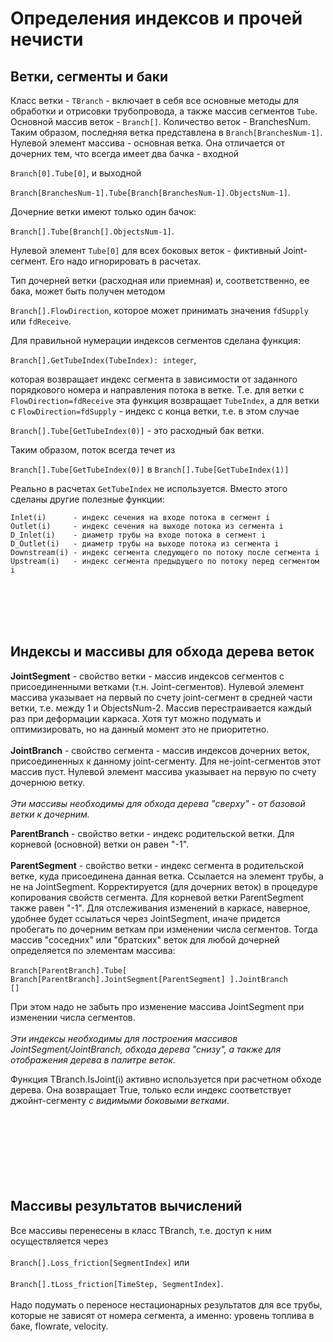 # Определения индексов и прочей нечисти #

## Ветки, сегменты и баки ##

Класс ветки - `TBranch` - включает в себя все основные
методы для обработки и отрисовки трубопровода, а также массив сегментов `Tube`.
Основной массив веток - `Branch[]`. Количество веток - BranchesNum. Таким образом, последняя ветка представлена в `Branch[BranchesNum-1]`.
Нулевой элемент массива - основная ветка.
Она отличается от дочерних тем, что всегда имеет два бачка - входной

`Branch[0].Tube[0]`, и выходной

`Branch[BranchesNum-1].Tube[Branch[BranchesNum-1].ObjectsNum-1]`.

Дочерние ветки имеют только один бачок:

`Branch[].Tube[Branch[].ObjectsNum-1]`.

Нулевой элемент `Tube[0]` для всех боковых веток - фиктивный Joint-сегмент. Его надо игнорировать в расчетах.

Тип дочерней ветки (расходная или приемная) и, соответственно, ее бака, может быть получен методом

`Branch[].FlowDirection`, которое может принимать значения `fdSupply` или `fdReceive`.

Для правильной нумерации индексов сегментов сделана функция:

`Branch[].GetTubeIndex(TubeIndex): integer`,

которая возвращает индекс сегмента в зависимости от заданного порядкового номера и направления потока в ветке. Т.е. для ветки с `FlowDirection=fdReceive` эта функция возвращает `TubeIndex`, а для ветки с `FlowDirection=fdSupply` - индекс с конца ветки, т.е. в этом случае

`Branch[].Tube[GetTubeIndex(0)]` - это расходный бак ветки.

Таким образом, поток всегда течет из

`Branch[].Tube[GetTubeIndex(0)]` в `Branch[].Tube[GetTubeIndex(1)]`

Реально в расчетах `GetTubeIndex` не используется. Вместо этого сделаны другие полезные функции:

```
Inlet(i)      - индекс сечения на входе потока в сегмент i
Outlet(i)     - индекс сечения на выходе потока из сегмента i
D_Inlet(i)    - диаметр трубы на входе потока в сегмент i
D_Outlet(i)   - диаметр трубы на выходе потока из сегмента i
Downstream(i) - индекс сегмента следующего по потоку после сегмента i
Upstream(i)   - индекс сегмента предыдущего по потоку перед сегментом i
```





<br><br><br><br>

<h2>Индексы и массивы для обхода дерева веток</h2>

<b>JointSegment</b> - свойство ветки - массив индексов сегментов с присоединенными ветками (т.н. Joint-сегментов). Нулевой элемент массива указывает на первый по счету joint-сегмент в средней части ветки, т.е.  между 1 и ObjectsNum-2. Массив перестраивается каждый раз при деформации каркаса. Хотя тут можно подумать и оптимизировать, но на данный момент это не приоритетно.<br>
<br>
<b>JointBranch</b> - свойство сегмента - массив индексов дочерних веток, присоединенных к данному joint-сегменту. Для не-joint-сегментов этот массив пуст. Нулевой элемент массива указывает на первую по счету дочернюю ветку.<br>
<br>
<i>Эти массивы необходимы для обхода дерева "сверху" - от базовой ветки к дочерним.</i>

<b>ParentBranch</b> - свойство ветки - индекс родительской ветки. Для корневой (основной) ветки он равен "-1".<br>
<br>
<b>ParentSegment</b> - свойство ветки - индекс сегмента в родительской ветке, куда присоединена данная ветка. Ссылается на элемент трубы, а не на JointSegment. Корректируется (для дочерних веток) в процедуре копирования свойств сегмента. Для корневой ветки ParentSegment также равен "-1". Для отслеживания изменений в каркасе, наверное, удобнее будет ссылаться через JointSegment, иначе придется пробегать по дочерним веткам при изменении числа сегментов. Тогда массив "соседних" или "братских" веток для любой дочерней определяется по элементам массива:<br>
<br>
<code>Branch[ParentBranch].Tube[  Branch[ParentBranch].JointSegment[ParentSegment] ].JointBranch []</code>

При этом надо не забыть про изменение массива JointSegment при изменении числа сегментов.<br>
<br>
<i>Эти индексы необходимы для построения массивов  JointSegment/JointBranch, обхода дерева "снизу", а также для отображения дерева в палитре веток.</i>

Функция TBranch.IsJoint(i) активно используется при расчетном обходе дерева. Она возвращает True, только если индекс соответствует джойнт-сегменту <i>с видимыми боковыми ветками</i>.<br>
<br>
<br>
<br>
<br><br><br><br>

<h2>Массивы результатов вычислений</h2>

Все массивы перенесены в класс TBranch, т.е. доступ к ним осуществляется через<br>
<br>
<code>Branch[].Loss_friction[SegmentIndex]</code> или<br>
<br>
<code>Branch[].tLoss_friction[TimeStep, SegmentIndex]</code>.<br>
<br>
Надо подумать о переносе нестационарных результатов для все трубы, которые не зависят от номера сегмента, а именно: уровень топлива в баке, flowrate, velocity.
